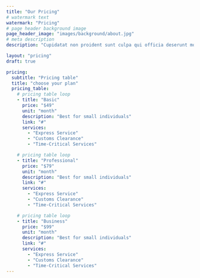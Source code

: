 ```yaml
---
title: "Our Pricing"
# watermark text
watermark: "Pricing"
# page header background image
page_header_image: "images/background/about.jpg"
# meta description
description: "Cupidatat non proident sunt culpa qui officia deserunt mollit <br> anim idest laborum sed ut perspiciatis."

layout: "pricing"
draft: true

pricing:
  subtitle: "Pricing table"
  title: "choose your plan"
  pricing_table:
    # pricing table loop
    - title: "Basic"
      price: "$49"
      unit: "month"
      description: "Best for small individuals"
      link: "#"
      services:
        - "Express Service"
        - "Customs Clearance"
        - "Time-Critical Services"

    # pricing table loop
    - title: "Professional"
      price: "$79"
      unit: "month"
      description: "Best for small individuals"
      link: "#"
      services:
        - "Express Service"
        - "Customs Clearance"
        - "Time-Critical Services"

    # pricing table loop
    - title: "Business"
      price: "$99"
      unit: "month"
      description: "Best for small individuals"
      link: "#"
      services:
        - "Express Service"
        - "Customs Clearance"
        - "Time-Critical Services"
---
```

